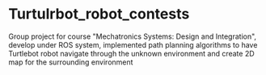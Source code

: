 # Turtulrbot_robot_contests
Group project for course "Mechatronics Systems: Design and Integration", develop under ROS system, implemented path planning algorithms to have Turtlebot robot navigate through the unknown environment and create 2D map for the surrounding environment

